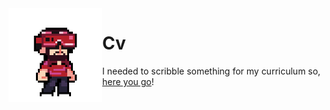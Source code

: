 <img align="left" width="150" src="assets/cool.gif">

# Cv

I needed to scribble something for my curriculum so, [here you go](https://nbviewer.jupyter.org/github/MatteoGiorgi/cv/blob/master/src/cv.pdf)!
